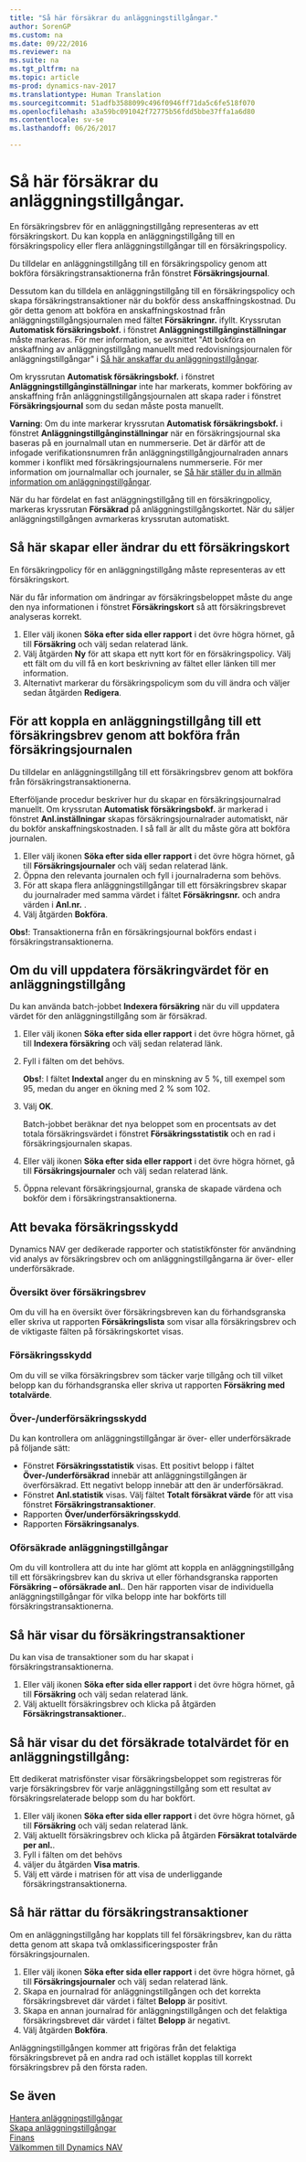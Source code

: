 ```yaml
---
title: "Så här försäkrar du anläggningstillgångar."
author: SorenGP
ms.custom: na
ms.date: 09/22/2016
ms.reviewer: na
ms.suite: na
ms.tgt_pltfrm: na
ms.topic: article
ms-prod: dynamics-nav-2017
ms.translationtype: Human Translation
ms.sourcegitcommit: 51adfb3588099c496f0946ff71da5c6fe518f070
ms.openlocfilehash: a3a59bc091042f72775b56fdd5bbe37ffa1a6d80
ms.contentlocale: sv-se
ms.lasthandoff: 06/26/2017

---
```


# <a name="how-to-insure-fixed-assets"></a>Så här försäkrar du anläggningstillgångar.
En försäkringsbrev för en anläggningstillgång representeras av ett försäkringskort. Du kan koppla en anläggningstillgång till en försäkringspolicy eller flera anläggningstillgångar till en försäkringspolicy.

Du tilldelar en anläggningstillgång till en försäkringspolicy genom att bokföra försäkringstransaktionerna från fönstret **Försäkringsjournal**.

Dessutom kan du tilldela en anläggningstillgång till en försäkringspolicy och skapa försäkringstransaktioner när du bokför dess anskaffningskostnad. Du gör detta genom att bokföra en anskaffningskostnad från anläggningstillgångsjournalen med fältet **Försäkringnr.** ifyllt. Kryssrutan **Automatisk försäkringsbokf.** i fönstret **Anläggningstillgånginställningar** måste markeras. För mer information, se avsnittet "Att bokföra en anskaffning av anläggningstillgång manuellt med redovisningsjournalen för anläggningstillgångar" i [Så här anskaffar du anläggningstillgångar](fa-how-acquire.md).

Om kryssrutan **Automatisk försäkringsbokf.** i fönstret **Anläggningstillgånginställningar** inte har markerats, kommer bokföring av anskaffning från anläggningstillgångsjournalen att skapa rader i fönstret **Försäkringsjournal** som du sedan måste posta manuellt.

**Varning**: Om du inte markerar kryssrutan **Automatisk försäkringsbokf.** i fönstret **Anläggningstillgånginställningar** när en försäkringsjournal ska baseras på en journalmall utan en nummerserie. Det är därför att de infogade verifikationsnumren från anläggningstillgångjournalraden annars kommer i konflikt med försäkringsjournalens nummerserie. För mer information om journalmallar och journaler, se [Så här ställer du in allmän information om anläggningstillgångar](fa-how-setup-general.md).

När du har fördelat en fast anläggningstillgång till en försäkringpolicy, markeras kryssrutan **Försäkrad** på anläggningstillgångskortet. När du säljer anläggningstillgången avmarkeras kryssrutan automatiskt.

## <a name="to-create-or-modify-an-insurance-card"></a>Så här skapar eller ändrar du ett försäkringskort
En försäkringpolicy för en anläggningstillgång måste representeras av ett försäkringskort.

När du får information om ändringar av försäkringsbeloppet måste du ange den nya informationen i fönstret **Försäkringskort** så att försäkringsbrevet analyseras korrekt.  

1. Eller välj ikonen **Söka efter sida eller rapport** i det övre högra hörnet, gå till **Försäkring** och välj sedan relaterad länk.
2. Välj åtgärden **Ny** för att skapa ett nytt kort för en försäkringspolicy. Välj ett fält om du vill få en kort beskrivning av fältet eller länken till mer information.
3. Alternativt markerar du försäkringspolicym som du vill ändra och väljer sedan åtgärden **Redigera**.

## <a name="to-assign-a-fixed-asset-to-an-insurance-policy-by-posting-from-the-insurance-journal"></a>För att koppla en anläggningstillgång till ett försäkringsbrev genom att bokföra från försäkringsjournalen
Du tilldelar en anläggningstillgång till ett försäkringsbrev genom att bokföra från försäkringstransaktionerna.

Efterföljande procedur beskriver hur du skapar en försäkringsjournalrad manuellt. Om kryssrutan **Automatisk försäkringsbokf.** är markerad i fönstret **Anl.inställningar** skapas försäkringsjournalrader automatiskt, när du bokför anskaffningskostnaden. I så fall är allt du måste göra att bokföra journalen.

1. Eller välj ikonen **Söka efter sida eller rapport** i det övre högra hörnet, gå till **Försäkringsjournaler** och välj sedan relaterad länk.
2. Öppna den relevanta journalen och fyll i journalraderna som behövs.
3. För att skapa flera anläggningstillgångar till ett försäkringsbrev skapar du journalrader med samma värdet i fältet **Försäkringsnr.** och andra värden i **Anl.nr.** .
4. Välj åtgärden **Bokföra**.

**Obs!**: Transaktionerna från en försäkringsjournal bokförs endast i försäkringstransaktionerna.  

## <a name="to-update-the-insurance-value-of-a-fixed-asset"></a>Om du vill uppdatera försäkringvärdet för en anläggningstillgång
Du kan använda batch-jobbet **Indexera försäkring** när du vill uppdatera värdet för den anläggningstillgång som är försäkrad.

1. Eller välj ikonen **Söka efter sida eller rapport** i det övre högra hörnet, gå till **Indexera försäkring** och välj sedan relaterad länk.
2. Fyll i fälten om det behövs.

    **Obs!**: I fältet **Indextal** anger du en minskning av 5 %, till exempel som 95, medan du anger en ökning med 2 % som 102.  
3.  Välj **OK**.  

    Batch-jobbet beräknar det nya beloppet som en procentsats av det totala försäkringsvärdet i fönstret **Försäkringsstatistik** och en rad i försäkringsjournalen skapas.  
4. Eller välj ikonen **Söka efter sida eller rapport** i det övre högra hörnet, gå till **Försäkringsjournaler** och välj sedan relaterad länk.
5. Öppna relevant försäkringsjournal, granska de skapade värdena och bokför dem i försäkringstransaktionerna.

## <a name="to-monitor-insurance-coverage"></a>Att bevaka försäkringsskydd
Dynamics NAV ger dedikerade rapporter och statistikfönster för användning vid analys av försäkringsbrev och om anläggningstillgångarna är över- eller underförsäkrade.

### <a name="overview-of-insurance-policies"></a>Översikt över försäkringsbrev  
Om du vill ha en översikt över försäkringsbreven kan du förhandsgranska eller skriva ut rapporten **Försäkringslista** som visar alla försäkringsbrev och de viktigaste fälten på försäkringskortet visas.  

### <a name="insurance-coverage"></a>Försäkringsskydd
Om du vill se vilka försäkringsbrev som täcker varje tillgång och till vilket belopp kan du förhandsgranska eller skriva ut rapporten **Försäkring med totalvärde**.

### <a name="overunder-coverage"></a>Över-/underförsäkringsskydd
Du kan kontrollera om anläggningstillgångar är över- eller underförsäkrade på följande sätt:
- Fönstret **Försäkringsstatistik** visas. Ett positivt belopp i fältet **Över-/underförsäkrad** innebär att anläggningstillgången är överförsäkrad. Ett negativt belopp innebär att den är underförsäkrad.
- Fönstret **Anl.statistik** visas. Välj fältet **Totalt försäkrat värde** för att visa fönstret **Försäkringstransaktioner**.  
- Rapporten **Över/underförsäkringsskydd**.  
- Rapporten **Försäkringsanalys**.

### <a name="uninsured-fixed-assets"></a>Oförsäkrade anläggningstillgångar
Om du vill kontrollera att du inte har glömt att koppla en anläggningstillgång till ett försäkringsbrev kan du skriva ut eller förhandsgranska rapporten **Försäkring – oförsäkrade anl.**. Den här rapporten visar de individuella anläggningstillgångar för vilka belopp inte har bokförts till försäkringstransaktionerna.

## <a name="to-view-insurance-coverage-ledger-entries"></a>Så här visar du försäkringstransaktioner
Du kan visa de transaktioner som du har skapat i försäkringstransaktionerna.  

1. Eller välj ikonen **Söka efter sida eller rapport** i det övre högra hörnet, gå till **Försäkring** och välj sedan relaterad länk.  
2. Välj aktuellt försäkringsbrev och klicka på åtgärden **Försäkringstransaktioner.**.

## <a name="to-view-the-total-insurance-value-of-fixed-assets"></a>Så här visar du det försäkrade totalvärdet för en anläggningstillgång:
Ett dedikerat matrisfönster visar försäkringsbeloppet som registreras för varje försäkringsbrev för varje anläggningstillgång som ett resultat av försäkringsrelaterade belopp som du har bokfört.

1. Eller välj ikonen **Söka efter sida eller rapport** i det övre högra hörnet, gå till **Försäkring** och välj sedan relaterad länk.  
2. Välj aktuellt försäkringsbrev och klicka på åtgärden **Försäkrat totalvärde per anl.**.
3. Fyll i fälten om det behövs  
4. väljer du åtgärden **Visa matris**.  
5. Välj ett värde i matrisen för att visa de underliggande försäkringstransaktionerna.

## <a name="to-correct-insurance-coverage-entries"></a>Så här rättar du försäkringstransaktioner  
Om en anläggningstillgång har kopplats till fel försäkringsbrev, kan du rätta detta genom att skapa två omklassificeringsposter från försäkringsjournalen.  

1. Eller välj ikonen **Söka efter sida eller rapport** i det övre högra hörnet, gå till **Försäkringsjournaler** och välj sedan relaterad länk.
2. Skapa en journalrad för anläggningstillgången och det korrekta försäkringsbrevet där värdet i fältet **Belopp** är positivt.
3. Skapa en annan journalrad för anläggningstillgången och det felaktiga försäkringsbrevet där värdet i fältet **Belopp** är negativt.  
4. Välj åtgärden **Bokföra**.

Anläggningstillgången kommer att frigöras från det felaktiga försäkringsbrevet på en andra rad och istället kopplas till korrekt försäkringsbrev på den första raden.

## <a name="see-also"></a>Se även
[Hantera anläggningstillgångar](fa-manage.md)  
[Skapa anläggningstillgångar](fa-setup.md)  
[Finans](finance-setup.md)  
[Välkommen till Dynamics NAV](across-get-started.md)

